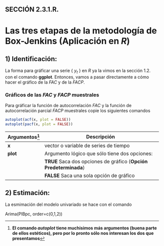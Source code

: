 ## SECCIÓN 2.3.1.R. 
# Las tres etapas de la metodología de Box-Jenkins (Aplicación en $R$)

## 1) Identificación:

La forma para gráficar una serie { $y_t$ } en $R$ ya la vimos en la sección 1.2. con el comando **ggplot**. Entonces, vamos a pasar directamente a cómo hacer el gráfico de la $FAC$ y de la $FACP$. 

### Gráficos de las $FAC$ y $FACP$ muestrales
Para gráficar la función de autocorrelación $FAC$ y la función de autocorrelación parcial $FACP$ muestrales copie los siguientes comandos

``` r
autoplot(acf(x, plot = FALSE))
autoplot(pacf(x, plot = FALSE))
```

| **Argumentos**[^1]   | **Descripción**                                                                                                                                          | 
|----------------------|----------------------------------------------------------------------------------------------------------------------------------------------------------|
| **x**                | vector o variable de series de tiempo                                                                                                                    |
| **plot**             | Argumento lógico que sólo tiene dos opciones:                                                                                                            |
|                      | **TRUE** Saca dos opciones de gráfico (**Opción Predeterminada**)                                                                                        |
|                      | **FALSE** Saca una sola opción de gráfico                                                                                                                |

[^1]: **El comando _autoplot_ tiene muchisimos más argumentos (buena parte de ellos estéticos), pero por lo pronto sólo nos interesan los dos que presentamos**

## 2) Estimación:
La esmimación del modelo univariado se hace con el comando

Arima(PIBpc, order=c(0,1,2))
